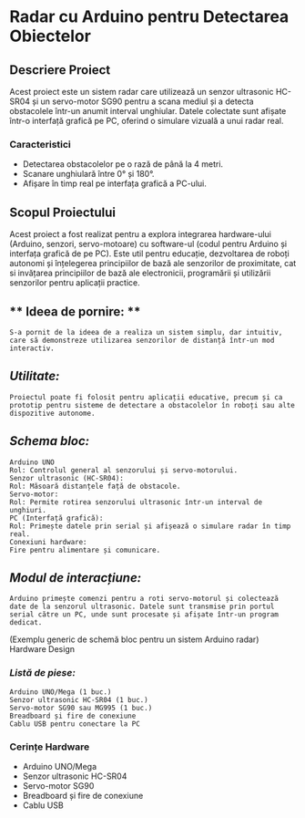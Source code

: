# **Radar cu Arduino pentru Detectarea Obiectelor**

## **Descriere Proiect**
Acest proiect este un sistem radar care utilizează un senzor ultrasonic HC-SR04 și un servo-motor SG90 pentru a scana mediul și a detecta obstacolele într-un anumit interval unghiular. Datele colectate sunt afișate într-o interfață grafică pe PC, oferind o simulare vizuală a unui radar real.

### **Caracteristici**
- Detectarea obstacolelor pe o rază de până la 4 metri.
- Scanare unghiulară între 0° și 180°.
- Afișare în timp real pe interfața grafică a PC-ului.

## **Scopul Proiectului**
Acest proiect a fost realizat pentru a explora integrarea hardware-ului (Arduino, senzori, servo-motoare) cu software-ul (codul pentru Arduino și interfața grafică de pe PC). Este util pentru educație, dezvoltarea de roboți autonomi și înțelegerea principiilor de bază ale senzorilor de proximitate, cat si invățarea principiilor de bază ale electronicii, programării și utilizării senzorilor pentru aplicații practice.

## ** Ideea de pornire: **
    S-a pornit de la ideea de a realiza un sistem simplu, dar intuitiv, care să demonstreze utilizarea senzorilor de distanță într-un mod interactiv.

## *Utilitate:*
    Proiectul poate fi folosit pentru aplicații educative, precum și ca prototip pentru sisteme de detectare a obstacolelor în roboți sau alte dispozitive autonome.



## *Schema bloc:*

    Arduino UNO
    Rol: Controlul general al senzorului și servo-motorului.
    Senzor ultrasonic (HC-SR04):
    Rol: Măsoară distanțele față de obstacole.
    Servo-motor:
    Rol: Permite rotirea senzorului ultrasonic într-un interval de unghiuri.
    PC (Interfață grafică):
    Rol: Primește datele prin serial și afișează o simulare radar în timp real.
    Conexiuni hardware:
    Fire pentru alimentare și comunicare.

## *Modul de interacțiune:*

    Arduino primește comenzi pentru a roti servo-motorul și colectează date de la senzorul ultrasonic. Datele sunt transmise prin portul serial către un PC, unde sunt procesate și afișate într-un program dedicat.

(Exemplu generic de schemă bloc pentru un sistem Arduino radar)
Hardware Design

### *Listă de piese:*

    Arduino UNO/Mega (1 buc.)
    Senzor ultrasonic HC-SR04 (1 buc.)
    Servo-motor SG90 sau MG995 (1 buc.)
    Breadboard și fire de conexiune
    Cablu USB pentru conectare la PC

### **Cerințe Hardware**
- Arduino UNO/Mega
- Senzor ultrasonic HC-SR04
- Servo-motor SG90
- Breadboard și fire de conexiune
- Cablu USB




